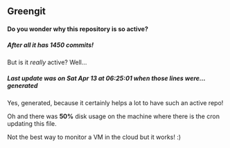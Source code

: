 ## Greengit

#### Do you wonder why this repository is so active?

##### After all it has 1450 commits!

But is it *really* active? Well...

##### Last update was on Sat Apr 13 at 06:25:01 when those lines were... generated

Yes, generated, because it certainly helps a lot to have such an active repo!

Oh and there was **50%** disk usage on the machine
where there is the cron updating this file.

Not the best way to monitor a VM in the cloud but it works! :)
